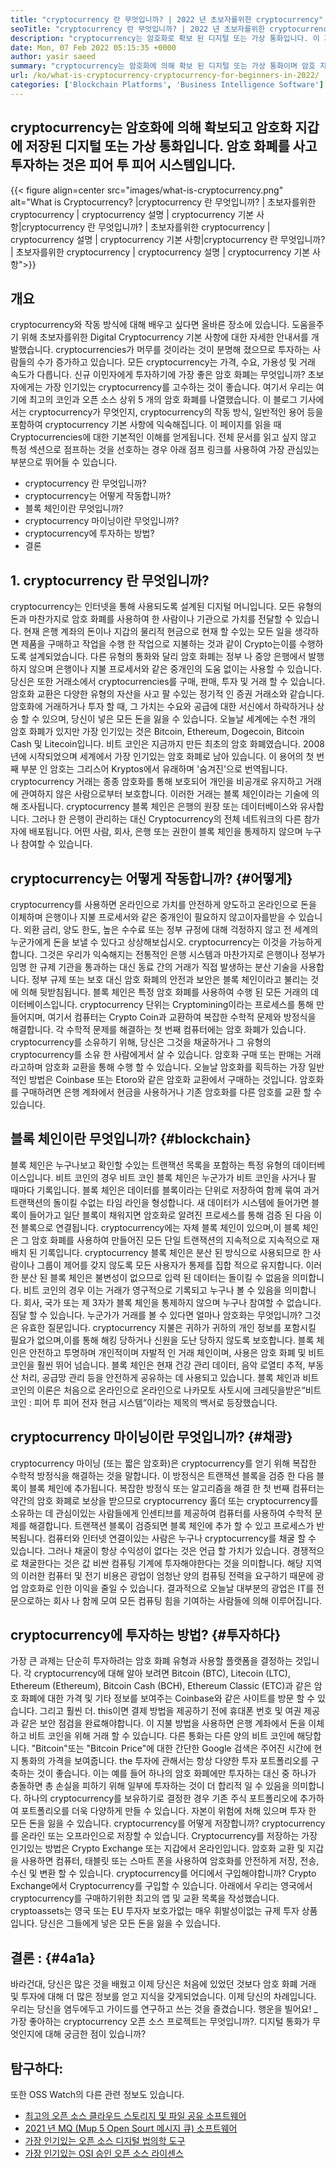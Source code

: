 ```yaml
---
title: "cryptocurrency 란 무엇입니까? | 2022 년 초보자를위한 cryptocurrency" 
seoTitle: "cryptocurrency 란 무엇입니까? | 2022 년 초보자를위한 cryptocurrency" 
description: "cryptocurrency는 암호화로 확보 된 디지털 또는 가상 통화입니다. 이 기사는 cryptocurrency에 관한 것입니까? 초보자를위한 cryptocurrency." 
date: Mon, 07 Feb 2022 05:15:35 +0000
author: yasir saeed
summary: "cryptocurrency는 암호화에 의해 확보 된 디지털 또는 가상 통화이며 암호 지갑에 저장됩니다. & amp를 구매하는 것은 피어 투 피어 시스템입니다. cryptocurrencies를 투자하십시오." 
url: /ko/what-is-cryptocurrency-cryptocurrency-for-beginners-in-2022/
categories: ['Blockchain Platforms', 'Business Intelligence Software']
---
```


## cryptocurrency는 암호화에 의해 확보되고 암호화 지갑에 저장된 디지털 또는 가상 통화입니다. 암호 화폐를 사고 투자하는 것은 피어 투 피어 시스템입니다.

{{< figure align=center src="images/what-is-cryptocurrency.png" alt="What is Cryptocurrency? |cryptocurrency 란 무엇입니까? | 초보자를위한 cryptocurrency | cryptocurrency 설명 | cryptocurrency 기본 사항|cryptocurrency 란 무엇입니까? | 초보자를위한 cryptocurrency | cryptocurrency 설명 | cryptocurrency 기본 사항|cryptocurrency 란 무엇입니까? | 초보자를위한 cryptocurrency | cryptocurrency 설명 | cryptocurrency 기본 사항">}}


##  **개요** 
cryptocurrency와 작동 방식에 대해 배우고 싶다면 올바른 장소에 있습니다. 도움을주기 위해 초보자를위한 Digital Cryptocurrency 기본 사항에 대한 자세한 안내서를 개발했습니다. cryptocurrencies가 머무를 것이라는 것이 분명해 졌으므로 투자하는 사람들의 수가 증가하고 있습니다.
모든 cryptocurrency는 가격, 수요, 가용성 및 거래 속도가 다릅니다. 신규 이민자에게 투자하기에 가장 좋은 암호 화폐는 무엇입니까? 초보자에게는 가장 인기있는 cryptocurrency를 고수하는 것이 좋습니다. 여기서 우리는 여기에 최고의 코인과 오픈 소스 상위 5 개의 암호 화폐를 나열했습니다.
이 블로그 기사에서는 cryptocurrency가 무엇인지, cryptocurrency의 작동 방식, 일반적인 용어 등을 포함하여 cryptocurrency 기본 사항에 익숙해집니다. 이 페이지를 읽을 때 Cryptocurrencies에 대한 기본적인 이해를 얻게됩니다. 전체 문서를 읽고 싶지 않고 특정 섹션으로 점프하는 것을 선호하는 경우 아래 점프 링크를 사용하여 가장 관심있는 부분으로 뛰어들 수 있습니다.
  * cryptocurrency 란 무엇입니까?
  * cryptocurrency는 어떻게 작동합니까?
  * 블록 체인이란 무엇입니까?
  * cryptocurrency 마이닝이란 무엇입니까?
  * cryptocurrency에 투자하는 방법?
  * 결론

## 1. cryptocurrency 란 무엇입니까?
cryptocurrency는 인터넷을 통해 사용되도록 설계된 디지털 머니입니다. 모든 유형의 돈과 마찬가지로 암호 화폐를 사용하여 한 사람이나 기관으로 가치를 전달할 수 있습니다. 현재 은행 계좌의 돈이나 지갑의 물리적 현금으로 현재 할 수있는 모든 일을 생각하면 제품을 구매하고 작업을 수행 한 작업으로 지불하는 것과 같이 Crypto는이를 수행하도록 설계되었습니다.
다른 유형의 통화와 달리 암호 화폐는 정부 나 중앙 은행에서 발행하지 않으며 은행이나 지불 프로세서와 같은 중개인의 도움 없이는 사용할 수 있습니다.
당신은 또한 거래소에서 cryptocurrencies를 구매, 판매, 투자 및 거래 할 수 있습니다. 암호화 교환은 다양한 유형의 자산을 사고 팔 수있는 정기적 인 증권 거래소와 같습니다. 암호화에 거래하거나 투자 할 때, 그 가치는 수요와 공급에 대한 서신에서 하락하거나 상승 할 수 있으며, 당신이 넣은 모든 돈을 잃을 수 있습니다.
오늘날 세계에는 수천 개의 암호 화폐가 있지만 가장 인기있는 것은 Bitcoin, Ethereum, Dogecoin, Bitcoin Cash 및 Litecoin입니다. 비트 코인은 지금까지 만든 최초의 암호 화폐였습니다. 2008 년에 시작되었으며 세계에서 가장 인기있는 암호 화폐로 남아 있습니다.
이 용어의 첫 번째 부분 인 암호는 그리스어 Kryptos에서 유래하며 '숨겨진'으로 번역됩니다. cryptocurrency 거래는 종종 암호화를 통해 보호되어 개인을 비공개로 유지하고 거래에 관여하지 않은 사람으로부터 보호합니다. 이러한 거래는 블록 체인이라는 기술에 의해 조사됩니다.
cryptocurrency 블록 체인은 은행의 원장 또는 데이터베이스와 유사합니다. 그러나 한 은행이 관리하는 대신 Cryptocurrency의 전체 네트워크의 다른 참가자에 배포됩니다. 어떤 사람, 회사, 은행 또는 권한이 블록 체인을 통제하지 않으며 누구나 참여할 수 있습니다.

## cryptocurrency는 어떻게 작동합니까?   {#어떻게}
cryptocurrency를 사용하면 온라인으로 가치를 안전하게 양도하고 온라인으로 돈을 이체하며 은행이나 지불 프로세서와 같은 중개인이 필요하지 않고이자를받을 수 있습니다. 외환 금리, 양도 한도, 높은 수수료 또는 정부 규정에 대해 걱정하지 않고 전 세계의 누군가에게 돈을 보낼 수 있다고 상상해보십시오. cryptocurrency는 이것을 가능하게합니다.
그것은 우리가 익숙해지는 전통적인 은행 시스템과 마찬가지로 은행이나 정부가 임명 한 규제 기관을 통과하는 대신 동료 간의 거래가 직접 발생하는 분산 기술을 사용합니다.
정부 규제 또는 보호 대신 암호 화폐의 안전과 보안은 블록 체인이라고 불리는 것에 의해 뒷받침됩니다. 블록 체인은 특정 암호 화폐를 사용하여 수행 된 모든 거래의 데이터베이스입니다.
cryptocurrency 단위는 Cryptomining이라는 프로세스를 통해 만들어지며, 여기서 컴퓨터는 Crypto Coin과 교환하여 복잡한 수학적 문제와 방정식을 해결합니다. 각 수학적 문제를 해결하는 첫 번째 컴퓨터에는 암호 화폐가 있습니다.
cryptocurrency를 소유하기 위해, 당신은 그것을 채굴하거나 그 유형의 cryptocurrency를 소유 한 사람에게서 살 수 있습니다. 암호화 구매 또는 판매는 거래라고하며 암호화 교환을 통해 수행 할 수 있습니다. 오늘날 암호화를 획득하는 가장 일반적인 방법은 Coinbase 또는 Etoro와 같은 암호화 교환에서 구매하는 것입니다. 암호화를 구매하려면 은행 계좌에서 현금을 사용하거나 기존 암호화를 다른 암호를 교환 할 수 있습니다.

## 블록 체인이란 무엇입니까?   {#blockchain}
블록 체인은 누구나보고 확인할 수있는 트랜잭션 목록을 포함하는 특정 유형의 데이터베이스입니다. 비트 코인의 경우 비트 코인 블록 체인은 누군가가 비트 코인을 사거나 팔 때마다 기록입니다. 블록 체인은 데이터를 블록이라는 단위로 저장하여 함께 묶여 과거 트랜잭션의 돌이킬 수없는 타임 라인을 형성합니다. 새 데이터가 시스템에 들어가면 블록이 들어가고 일단 블록이 채워지면 암호화로 알려진 프로세스를 통해 검증 된 다음 이전 블록으로 연결됩니다.
cryptocurrency에는 자체 블록 체인이 있으며,이 블록 체인은 그 암호 화폐를 사용하여 만들어진 모든 단일 트랜잭션의 지속적으로 지속적으로 재배치 된 기록입니다. cryptocurrency 블록 체인은 분산 된 방식으로 사용되므로 한 사람이나 그룹이 제어를 갖지 않도록 모든 사용자가 통제를 집합 적으로 유지합니다. 이러한 분산 된 블록 체인은 불변성이 없으므로 입력 된 데이터는 돌이킬 수 없음을 의미합니다. 비트 코인의 경우 이는 거래가 영구적으로 기록되고 누구나 볼 수 있음을 의미합니다. 회사, 국가 또는 제 3자가 블록 체인을 통제하지 않으며 누구나 참여할 수 없습니다.
짐달 할 수 있습니다. 누군가가 거래를 볼 수 있다면 얼마나 암호화는 무엇입니까? 그것은 유효한 질문입니다. cryptocurrency 지불은 귀하가 귀하의 개인 정보를 포함시킬 필요가 없으며,이를 통해 해킹 당하거나 신원을 도난 당하지 않도록 보호합니다. 블록 체인은 안전하고 투명하며 개인적이며 자발적 인 거래 체인이며, 사용은 암호 화폐 및 비트 코인을 훨씬 뛰어 넘습니다. 블록 체인은 현재 건강 관리 데이터, 음악 로열티 추적, 부동산 처리, 공급망 관리 등을 안전하게 공유하는 데 사용되고 있습니다. 블록 체인과 비트 코인의 이론은 처음으로 온라인으로 온라인으로 나카모토 사토시에 크레딧을받은“비트 코인 : 피어 투 피어 전자 현금 시스템”이라는 제목의 백서로 등장했습니다.

## cryptocurrency 마이닝이란 무엇입니까?   {#채광}
cryptocurrency 마이닝 (또는 짧은 암호화)은 cryptocurrency를 얻기 위해 복잡한 수학적 방정식을 해결하는 것을 말합니다. 이 방정식은 트랜잭션 블록을 검증 한 다음 블록이 블록 체인에 추가됩니다. 복잡한 방정식 또는 알고리즘을 해결 한 첫 번째 컴퓨터는 약간의 암호 화폐로 보상을 받으므로 cryptocurrency 홀더 또는 cryptocurrency를 소유하는 데 관심이있는 사람들에게 인센티브를 제공하여 컴퓨터를 사용하여 수학적 문제를 해결합니다.
트랜잭션 블록이 검증되면 블록 체인에 추가 할 수 있고 프로세스가 반복됩니다. 컴퓨터와 인터넷 연결이있는 사람은 누구나 cryptocurrency를 채굴 할 수 있습니다. 그러나 채굴이 항상 수익성이 없다는 것은 언급 할 가치가 있습니다. 경쟁적으로 채굴한다는 것은 값 비싼 컴퓨팅 기계에 투자해야한다는 것을 의미합니다. 해당 지역의 이러한 컴퓨터 및 전기 비용은 광업이 엄청난 양의 컴퓨팅 전력을 요구하기 때문에 광업 암호화로 인한 이익을 줄일 수 있습니다. 결과적으로 오늘날 대부분의 광업은 IT를 전문으로하는 회사 나 함께 모여 모든 컴퓨팅 힘을 기여하는 사람들에 의해 이루어집니다.

## cryptocurrency에 투자하는 방법?   {#투자하다}
가장 큰 과제는 단순히 투자하려는 암호 화폐 유형과 사용할 플랫폼을 결정하는 것입니다. 각 cryptocurrency에 대해 알아 보려면 Bitcoin (BTC), Litecoin (LTC), Ethereum (Ethereum), Bitcoin Cash (BCH), Ethereum Classic (ETC)과 같은 암호 화폐에 대한 가격 및 기타 정보를 보여주는 Coinbase와 같은 사이트를 방문 할 수 있습니다. 그리고 훨씬 더.
this이면 결제 방법을 제공하기 전에 휴대폰 번호 및 여권 제공과 같은 보안 점검을 완료해야합니다. 이 지불 방법을 사용하면 은행 계좌에서 돈을 이체하고 비트 코인을 위해 거래 할 수 있습니다. 다른 통화는 다른 양의 비트 코인에 해당합니다. "Bitcoin"또는 "Bitcoin Price"에 대한 간단한 Google 검색은 주어진 시간에 현지 통화의 가격을 보여줍니다.
the 투자에 관해서는 항상 다양한 투자 포트폴리오를 구축하는 것이 좋습니다. 이는 예를 들어 하나의 암호 화폐에만 투자하는 대신 중 하나가 충돌하면 총 손실을 피하기 위해 일부에 투자하는 것이 더 합리적 일 수 있음을 의미합니다. 하나의 cryptocurrency를 보유하기로 결정한 경우 기존 주식 포트폴리오에 추가하여 포트폴리오를 더욱 다양하게 만들 수 있습니다. 자본이 위험에 처해 있으며 투자 한 모든 돈을 잃을 수 있습니다.
cryptocurrency를 어떻게 저장합니까? cryptocurrency를 온라인 또는 오프라인으로 저장할 수 있습니다. Cryptocurrency를 저장하는 가장 인기있는 방법은 Crypto Exchange 또는 지갑에서 온라인입니다. 암호화 교환 및 지갑을 사용하면 컴퓨터, 태블릿 또는 스마트 폰을 사용하여 암호화를 안전하게 저장, 전송, 수신 및 변환 할 수 있습니다.
cryptocurrency를 어디에서 구입해야합니까? Crypto Exchange에서 Cryptocurrency를 구입할 수 있습니다. 아래에서 우리는 영국에서 cryptocurrency를 구매하기위한 최고의 앱 및 교환 목록을 작성했습니다. cryptoassets는 영국 또는 EU 투자자 보호가없는 매우 휘발성이없는 규제 투자 상품입니다. 당신은 그들에게 넣은 모든 돈을 잃을 수 있습니다.

##  **결론 :** {#4a1a}
바라건대, 당신은 많은 것을 배웠고 이제 당신은 처음에 있었던 것보다 암호 화폐 거래 및 투자에 대해 더 많은 정보를 얻고 지식을 갖게되었습니다. 이제 당신의 차례입니다. 우리는 당신을 염두에두고 가이드를 연구하고 쓰는 것을 즐겼습니다. 행운을 빌어요!
_ 가장 좋아하는 cryptocurrency 오픈 소스 프로젝트는 무엇입니까?. 디지털 통화가 무엇인지에 대해 궁금한 점이 있습니까?

## 탐구하다:
또한 OSS Watch의 다른 관련 정보도 있습니다.
  * [최고의 오픈 소스 클라우드 스토리지 및 파일 공유 소프트웨어][2]
  * [2021 년 MQ (Mup 5 Open Sourt 메시지 큐) 소프트웨어][3]
  * [가장 인기있는 오픈 소스 디지털 법의학 도구][4]
  * [가장 인기있는 OSI 승인 오픈 소스 라이센스][5]

  
[1]: mailto:yasir.saeed@aspose.com
[2]: https://products.containerize.com/backup-and-sync/
[3]: https://blog.containerize.com/message-queue-software/top-5-open-source-message-queue-software-in-2021/
[4]: https://blog.containerize.com/digital-forensic-tools/top-5-open-source-digital-forensic-tools-in-2021/
[5]: https://blog.containerize.com/licenses-standards/top-5-most-popular-osi-approved-open-source-licenses-of-2021/
